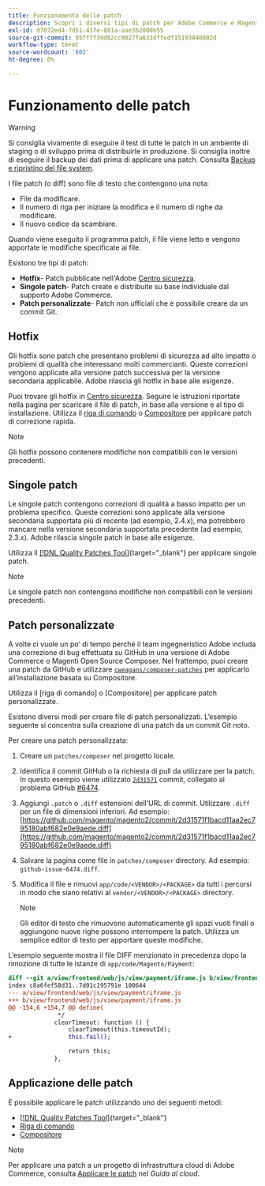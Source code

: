 ```yaml
---
title: Funzionamento delle patch
description: Scopri i diversi tipi di patch per Adobe Commerce e Magenti Open Source e come funzionano.
exl-id: d7072ed4-7d51-41fe-881a-aae3b2000b55
source-git-commit: 95ffff39d82cc9027fa633dffedf15193040802d
workflow-type: tm+mt
source-wordcount: '602'
ht-degree: 0%

---
```


# Funzionamento delle patch

>[!WARNING]
>
>Si consiglia vivamente di eseguire il test di tutte le patch in un ambiente di staging o di sviluppo prima di distribuirle in produzione. Si consiglia inoltre di eseguire il backup dei dati prima di applicare una patch. Consulta [Backup e ripristino del file system](../../installation/tutorials/backup.md).

I file patch (o diff) sono file di testo che contengono una nota:

- File da modificare.
- Il numero di riga per iniziare la modifica e il numero di righe da modificare.
- Il nuovo codice da scambiare.

Quando viene eseguito il programma patch, il file viene letto e vengono apportate le modifiche specificate ai file.

Esistono tre tipi di patch:

- **Hotfix**- Patch pubblicate nell&#39;Adobe [Centro sicurezza](https://magento.com/security/patches).
- **Singole patch**- Patch create e distribuite su base individuale dal supporto Adobe Commerce.
- **Patch personalizzate**- Patch non ufficiali che è possibile creare da un commit Git.

## Hotfix

Gli hotfix sono patch che presentano problemi di sicurezza ad alto impatto o problemi di qualità che interessano molti commercianti. Queste correzioni vengono applicate alla versione patch successiva per la versione secondaria applicabile. Adobe rilascia gli hotfix in base alle esigenze.

Puoi trovare gli hotfix in [Centro sicurezza](https://magento.com/security/patches). Seguire le istruzioni riportate nella pagina per scaricare il file di patch, in base alla versione e al tipo di installazione. Utilizza il [riga di comando](../patches/apply.md#) o [Compositore](../patches/apply.md) per applicare patch di correzione rapida.

>[!NOTE]
>
>Gli hotfix possono contenere modifiche non compatibili con le versioni precedenti.

## Singole patch

Le singole patch contengono correzioni di qualità a basso impatto per un problema specifico. Queste correzioni sono applicate alla versione secondaria supportata più di recente (ad esempio, 2.4.x), ma potrebbero mancare nella versione secondaria supportata precedente (ad esempio, 2.3.x). Adobe rilascia singole patch in base alle esigenze.

Utilizza il [[!DNL Quality Patches Tool]](https://experienceleague.adobe.com/tools/commerce-quality-patches/index.html){target="_blank"} per applicare singole patch.

>[!NOTE]
>
>Le singole patch non contengono modifiche non compatibili con le versioni precedenti.

## Patch personalizzate

A volte ci vuole un po’ di tempo perché il team ingegneristico Adobe includa una correzione di bug effettuata su GitHub in una versione di Adobe Commerce o Magenti Open Source Composer. Nel frattempo, puoi creare una patch da GitHub e utilizzare [`cweagans/composer-patches`](https://github.com/cweagans/composer-patches/) per applicarlo all’installazione basata su Compositore.

Utilizza il [riga di comando] o [Compositore] per applicare patch personalizzate.

Esistono diversi modi per creare file di patch personalizzati. L’esempio seguente si concentra sulla creazione di una patch da un commit Git noto.

Per creare una patch personalizzata:

1. Creare un `patches/composer` nel progetto locale.
1. Identifica il commit GitHub o la richiesta di pull da utilizzare per la patch. In questo esempio viene utilizzato [`2d31571`](https://github.com/magento/magento2/commit/2d31571f1bacd11aa2ec795180abf682e0e9aede) commit, collegato al problema GitHub [#6474](https://github.com/magento/magento2/issues/6474).
1. Aggiungi `.patch` o `.diff` estensioni dell&#39;URL di commit. Utilizzare `.diff` per un file di dimensioni inferiori. Ad esempio: [https://github.com/magento/magento2/commit/2d31571f1bacd11aa2ec795180abf682e0e9aede.diff](https://github.com/magento/magento2/commit/2d31571f1bacd11aa2ec795180abf682e0e9aede.diff)
1. Salvare la pagina come file in `patches/composer` directory. Ad esempio: `github-issue-6474.diff`.
1. Modifica il file e rimuovi `app/code/<VENDOR>/<PACKAGE>` da tutti i percorsi in modo che siano relativi al `vendor/<VENDOR>/<PACKAGE>` directory.

   >[!NOTE]
   >
   >Gli editor di testo che rimuovono automaticamente gli spazi vuoti finali o aggiungono nuove righe possono interrompere la patch. Utilizza un semplice editor di testo per apportare queste modifiche.

L’esempio seguente mostra il file DIFF menzionato in precedenza dopo la rimozione di tutte le istanze di `app/code/Magento/Payment`:

```diff
diff --git a/view/frontend/web/js/view/payment/iframe.js b/view/frontend/web/js/view/payment/iframe.js
index c8a6fef58d31..7d01c195791e 100644
--- a/view/frontend/web/js/view/payment/iframe.js
+++ b/view/frontend/web/js/view/payment/iframe.js
@@ -154,6 +154,7 @@ define(
              */
             clearTimeout: function () {
                 clearTimeout(this.timeoutId);
+                this.fail();

                 return this;
             },
```

## Applicazione delle patch

È possibile applicare le patch utilizzando uno dei seguenti metodi:

- [[!DNL Quality Patches Tool]](https://experienceleague.adobe.com/tools/commerce-quality-patches/index.html){target="_blank"}
- [Riga di comando](/help/upgrade/patches/apply.md#command-line)
- [Compositore](/help/upgrade/patches/apply.md#composer)

>[!NOTE]
>
>Per applicare una patch a un progetto di infrastruttura cloud di Adobe Commerce, consulta [Applicare le patch](https://devdocs.magento.com/cloud/project/project-patch.html) nel _Guida al cloud_.
